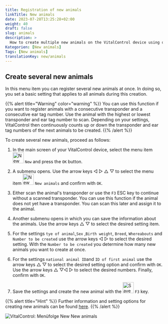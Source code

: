 ```yaml
---
title: Registration of new animals
linkTitle: New animals
date: 2023-07-28T13:25:28+02:00
weight: 40
draft: false
slug: animals
description: >
  How to create multiple new animals on the VitalControl device using one single action.
Kategorien: [New animals]
Tags: [New animals]
translationKey: new/animals
---
```

## Create several new animals

In this menu item you can register several new animals at once. In doing so, you set a basic setting that applies to all animals during this creation.

{{% alert title="Warning" color="warning" %}}
You can use this function if you want to register animals with a consecutive transponder and a consecutive ear tag number. Use the animal with the highest or lowest transponder and ear tag number to scan. Depending on your settings, VitalControl then continuously counts up or down the transponder and ear tag numbers of the next animals to be created.
{{% /alert %}}

To create several new animals, proceed as follows:

1. In the main screen of your VitalControl device, select the menu item <img src="/icons/new-animal.svg" width="35" align="bottom" alt="New animal" /> `New` and press the `OK` button.

2. A submenu opens. Use the arrow keys ◁ ▷ △ ▽ to select the menu item <img src="/icons/neueTiere.svg" width="35" align="bottom" alt="New animals" /> `New animals` and confirm with `OK`.

3. Either scan the animal's transponder or use the `F3` ESC key to continue without a scanned transponder. You can use this function if the animal does not yet have a transponder. You can scan this later and assign it to the animal.

4. Another submenu opens in which you can save the information about the animals. Use the arrow keys △ ▽ to select the desired setting item.

5. For the settings `tye of animal`,`Sex` ,`Birth weight`, `Breed`, `Whereabouts` and `Number to be created` use the arrow keys ◁ ▷ to select the desired setting. With the `Number to be created` you determine how many new animals you want to create at once.

6. For the settings `national animal ID`and `ID of first animal` use the arrow keys △ ▽ to select the desired setting option and confirm with `OK`. Use the arrow keys △ ▽◁ ▷ to select the desired numbers. Finally, confirm with `OK`.

7. Save the settings and create the new animal with the <img src="/icons/footer/save_exit.svg" width="35" align="bottom" alt="Save and return" /> `F3` key.

{{% alert title="Hint" %}}
Further information and setting options for creating new animals can be found [here](../../settings/animal-registration/).
{{% /alert %}}

   ![VitalControl: Menüfolge New New animals](../images/newanimals.png "Create new animals")
